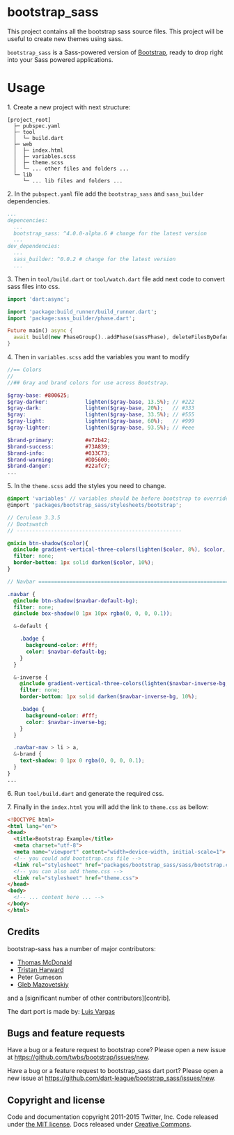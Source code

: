 # bootstrap_sass

This project contains all the bootstrap sass source files. This project will be useful to create new themes using sass.

`bootstrap_sass` is a Sass-powered version of [Bootstrap](https://github.com/twbs/bootstrap), ready to drop right into your Sass powered applications.

# Usage

1\. Create a new project with next structure:

```
[project_root]
  ├─ pubspec.yaml
  ├─ tool
  │  └─ build.dart
  ├─ web
  │  ├─ index.html
  │  ├─ variables.scss
  │  ├─ theme.scss
  │  └─ ... other files and folders ...
  └─ lib
     └─ ... lib files and folders ...
```

2\. In the `pubspect.yaml` file add the `bootstrap_sass` and `sass_builder` dependencies.

```yaml
...
depencencies:
  ...
  bootstrap_sass: ^4.0.0-alpha.6 # change for the latest version
  ...
dev_dependencies:
  ...
  sass_builder: ^0.0.2 # change for the latest version
  ...
```

3\. Then in `tool/build.dart` or `tool/watch.dart` file add next code to convert sass files into css.

```dart
import 'dart:async';

import 'package:build_runner/build_runner.dart';
import 'package:sass_builder/phase.dart';

Future main() async {
  await build(new PhaseGroup()..addPhase(sassPhase), deleteFilesByDefault: true);
}
```

4\. Then in `variables.scss` add the variables you want to modify

```scss
//== Colors
//
//## Gray and brand colors for use across Bootstrap.

$gray-base: #800625;
$gray-darker:            lighten($gray-base, 13.5%); // #222
$gray-dark:              lighten($gray-base, 20%);   // #333
$gray:                   lighten($gray-base, 33.5%); // #555
$gray-light:             lighten($gray-base, 60%);   // #999
$gray-lighter:           lighten($gray-base, 93.5%); // #eee

$brand-primary:          #e72b42;
$brand-success:          #73A839;
$brand-info:             #033C73;
$brand-warning:          #DD5600;
$brand-danger:           #22afc7;
...
```

5\. In the `theme.scss` add the styles you need to change.

```scss
@import 'variables' // variables should be before bootstrap to override variable values
@import 'packages/bootstrap_sass/stylesheets/bootstrap';

// Cerulean 3.3.5
// Bootswatch
// -----------------------------------------------------

@mixin btn-shadow($color){
  @include gradient-vertical-three-colors(lighten($color, 8%), $color, 60%, darken($color, 4%));
  filter: none;
  border-bottom: 1px solid darken($color, 10%);
}

// Navbar =====================================================================

.navbar {
  @include btn-shadow($navbar-default-bg);
  filter: none;
  @include box-shadow(0 1px 10px rgba(0, 0, 0, 0.1));

  &-default {

    .badge {
      background-color: #fff;
      color: $navbar-default-bg;
    }
  }

  &-inverse {
    @include gradient-vertical-three-colors(lighten($navbar-inverse-bg, 8%), lighten($navbar-inverse-bg, 4%), 60%, darken($navbar-inverse-bg, 2%));
    filter: none;
    border-bottom: 1px solid darken($navbar-inverse-bg, 10%);

    .badge {
      background-color: #fff;
      color: $navbar-inverse-bg;
    }
  }

  .navbar-nav > li > a,
  &-brand {
    text-shadow: 0 1px 0 rgba(0, 0, 0, 0.1);
  }
}
...
```
6\. Run `tool/build.dart` and generate the required css.

7\. Finally in the `index.html` you will add the link to `theme.css` as bellow:

```html
<!DOCTYPE html>
<html lang="en">
<head>
  <title>Bootstrap Example</title>
  <meta charset="utf-8">
  <meta name="viewport" content="width=device-width, initial-scale=1">
  <!-- you could add bootstrap.css file -->
  <link rel="stylesheet" href="packages/bootstrap_sass/sass/bootstrap.css">
  <!-- you can also add theme.css -->
  <link rel="stylesheet" href="theme.css">
</head>
<body>
  <!-- ... content here ... -->
</body>
</html>
```

## Credits

bootstrap-sass has a number of major contributors:

<!-- feel free to make these link wherever you wish -->
* [Thomas McDonald](https://twitter.com/thomasmcdonald_)
* [Tristan Harward](http://www.trisweb.com)
* Peter Gumeson
* [Gleb Mazovetskiy](https://github.com/glebm)

and a [significant number of other contributors][contrib].

The dart port is made by: [Luis Vargas](https://github.com/luisvt)

## Bugs and feature requests

Have a bug or a feature request to bootstrap core?  Please open a new issue at https://github.com/twbs/bootstrap/issues/new.

Have a bug or a feature request to bootstrap_sass dart port? Please open a new issue at https://github.com/dart-league/bootstrap_sass/issues/new.

## Copyright and license

Code and documentation copyright 2011-2015 Twitter, Inc. Code released under [the MIT license](https://github.com/twbs/bootstrap/blob/master/LICENSE). Docs released under [Creative Commons](https://github.com/twbs/bootstrap/blob/master/docs/LICENSE).
